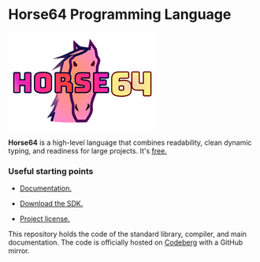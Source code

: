 

Horse64 Programming Language
============================

![Horse64 Title Logo](logo/logo-readme.png)

**Horse64** is a high-level language that combines readability, clean dynamic
typing, and readiness for large projects. It's [free.](
https://horse64.org/download)


### Useful starting points

- [Documentation.](https://horse64.org/docs/Welcome)

- [Download the SDK.](https://horse64.org/download)

- [Project license.](LICENSE.md)

This repository holds the code of the standard library, compiler,
and main documentation. The code is officially hosted on [Codeberg](
https://codeberg.org/Horse64/core.horse64.org) with a GitHub mirror.

